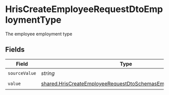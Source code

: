 # HrisCreateEmployeeRequestDtoEmploymentType

The employee employment type


## Fields

| Field                                                                                                                                          | Type                                                                                                                                           | Required                                                                                                                                       | Description                                                                                                                                    |
| ---------------------------------------------------------------------------------------------------------------------------------------------- | ---------------------------------------------------------------------------------------------------------------------------------------------- | ---------------------------------------------------------------------------------------------------------------------------------------------- | ---------------------------------------------------------------------------------------------------------------------------------------------- |
| `sourceValue`                                                                                                                                  | *string*                                                                                                                                       | :heavy_check_mark:                                                                                                                             | N/A                                                                                                                                            |
| `value`                                                                                                                                        | [shared.HrisCreateEmployeeRequestDtoSchemasEmploymentTypeValue](../../models/shared/hriscreateemployeerequestdtoschemasemploymenttypevalue.md) | :heavy_check_mark:                                                                                                                             | N/A                                                                                                                                            |
